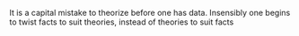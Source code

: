 
It is a capital mistake to theorize before one has data. Insensibly one begins to twist facts to suit theories, instead of theories to suit facts

<!-- ending a line with a lonely backslash inserts a linebreak -->
